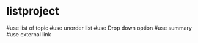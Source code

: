 # listproject
#use list of topic 
#use unorder list 
#use Drop down option
#use summary
#use external link
